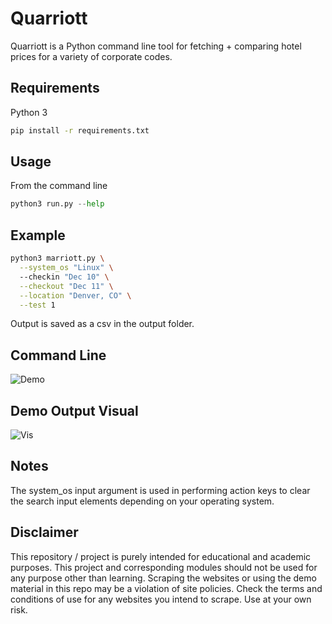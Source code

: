 # Quarriott

Quarriott is a Python command line tool for fetching + comparing hotel prices for a variety of corporate codes. 

## Requirements
Python 3
```bash
pip install -r requirements.txt
```

## Usage
From the command line
```python
python3 run.py --help
```

## Example
```bash
python3 marriott.py \
  --system_os "Linux" \ 
  --checkin "Dec 10" \
  --checkout "Dec 11" \
  --location "Denver, CO" \
  --test 1
```
Output is saved as a csv in the output folder.

## Command Line
![Demo](https://github.com/quinnpertuit1/Quarriott/raw/main/docs/demo.jpeg)

## Demo Output Visual
![Vis](https://github.com/quinnpertuit1/Quarriott/raw/main/docs/vis.gif)

## Notes
The system_os input argument is used in performing action keys to clear the search input elements depending on your operating system. 

## Disclaimer
This repository / project is purely intended for educational and academic purposes. This project and corresponding modules should not be used for any purpose other than learning. Scraping the websites or using the demo material in this repo may be a violation of site policies. Check the terms and conditions of use for any websites you intend to scrape. Use at your own risk. 
